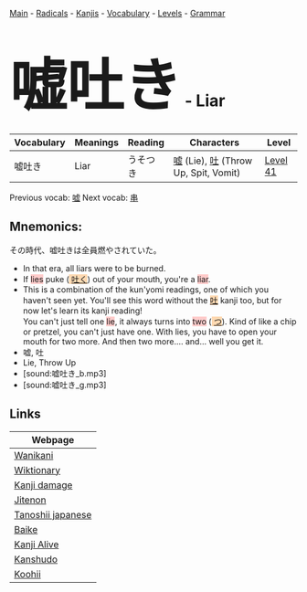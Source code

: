 <style> bigfont {font-size: 100px}</style>
[Main](../README.md) -
[Radicals](../radicals.md) -
[Kanjis](../kanjis.md) -
[Vocabulary](../vocabulary.md) -
[Levels](../levels.md) -
[Grammar](../grammar.md)
# <bigfont> 嘘吐き</bigfont> - Liar 

| Vocabulary | Meanings | Reading | Characters | Level |
| --- | --- | --- | --- | --- |
| 嘘吐き | Liar | うそつき |  [嘘](../kanjis/嘘.md) (Lie), [吐](../kanjis/吐.md) (Throw Up, Spit, Vomit) | [Level 41](../levels/wk_level41.md) |

Previous vocab: [嘘](嘘.md) Next vocab: [串](串.md) 

## Mnemonics:
その時代、嘘吐きは全員燃やされていた。
* In that era, all liars were to be burned.
* If <span style="background-color:#ffcccb"> lies</span> puke (<span style="background-color:#fed8b1"> [吐く]([吐](https://jisho.org/search/吐)く)</span>) out of your mouth, you're a <span style="background-color:#ffcccb"> liar</span>.
* This is a combination of the kun'yomi readings, one of which you haven't seen yet. You'll see this word without the <span style="background-color:#fed8b1"> [吐](https://jisho.org/search/吐)</span> kanji too, but for now let's learn its kanji reading! <br />You can't just tell one <span style="background-color:#ffcccb"> lie</span>, it always turns into <span style="background-color:#ffcccb"> two</span> (<span style="background-color:#fed8b1"> [つ](https://jisho.org/search/つ)</span>). Kind of like a chip or pretzel, you can't just have one. With lies, you have to open your mouth for two more. And then two more.... and... well you get it.
* 嘘, 吐
* Lie, Throw Up
* [sound:嘘吐き_b.mp3]
* [sound:嘘吐き_g.mp3]


## Links 

| Webpage |
| --- |
| [Wanikani          ](https://www.wanikani.com/kanji/嘘吐き) |
| [Wiktionary        ](https://en.wiktionary.org/wiki/嘘吐き) |
| [Kanji damage      ](http://www.kanjidamage.com/kanji/search?utf8=✓&q=嘘吐き) |
| [Jitenon           ](https://jitenon.com/kanji/嘘吐き) |
| [Tanoshii japanese ](https://www.tanoshiijapanese.com/dictionary/kanji.cfm?k=嘘吐き) |
| [Baike             ](https://baike.baidu.com/item/嘘吐き) |
| [Kanji Alive       ](https://app.kanjialive.com/嘘吐き) |
| [Kanshudo          ](https://www.kanshudo.com/searchmn?q=嘘吐き) |
| [Koohii            ](https://kanji.koohii.com/study/kanji/嘘吐き) |
